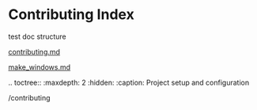 # Contributing Index

test doc structure

[contributing.md](contributing.md)

[make_windows.md](make_windows.md)

.. toctree::
   :maxdepth: 2
   :hidden:
   :caption: Project setup and configuration

   /contributing
